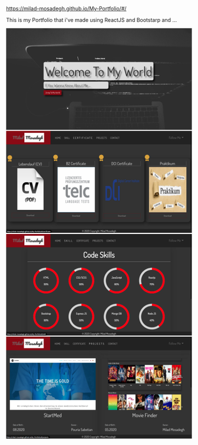 https://milad-mosadegh.github.io/My-Portfolio/#/

This is my Portfolio that i've made using ReactJS and Bootstarp and ...

![](readmeImage/1.png)
![](readmeImage/2.png)
![](readmeImage/3.png)
![](readmeImage/4.png)


